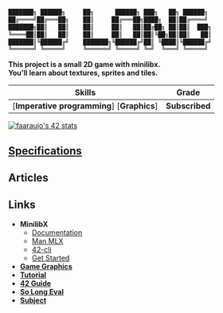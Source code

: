 ```bash
███████╗ ██████╗     ██╗      ██████╗ ███╗   ██╗ ██████╗
██╔════╝██╔═══██╗    ██║     ██╔═══██╗████╗  ██║██╔════╝
███████╗██║   ██║    ██║     ██║   ██║██╔██╗ ██║██║  ███╗
╚════██║██║   ██║    ██║     ██║   ██║██║╚██╗██║██║   ██║
███████║╚██████╔╝    ███████╗╚██████╔╝██║ ╚████║╚██████╔╝
╚══════╝ ╚═════╝     ╚══════╝ ╚═════╝ ╚═╝  ╚═══╝ ╚═════╝
```

**This project is a small 2D game with minilibx.\
You'll learn about textures, sprites and tiles.**

 Skills | Grade |
:------:|:-----:|
[**Imperative programming**] [**Graphics**] | **Subscribed**

[![faaraujo's 42 stats](https://badge42.vercel.app/api/v2/clgrr2va0002108jo3cc5foww/stats?cursusId=21&coalitionId=112)](https://github.com/JaeSeoKim/badge42)

## [Specifications]()

## Articles

## Links
- **MinilibX**
  - [Documentation](https://harm-smits.github.io/42docs/libs/minilibx)
  - [Man MLX](https://qst0.github.io/ft_libgfx/man_mlx.html)
  - [42-cli](https://github.com/herbievine/42-cli)
  - [Get Started](https://aurelienbrabant.fr/blog/getting-started-with-the-minilibx)
- [**Game Graphics**](https://itch.io/game-assets/tag-16x16)
- [**Tutorial**](https://reactive.so/post/42-a-comprehensive-guide-to-so_long)
- [**42 Guide**](https://42-cursus.gitbook.io/guide/)
- [**So Long Eval**](https://github.com/rphlr/42-Evals/tree/main/Rank02/so_long)
- [**Subject**](https://cdn.intra.42.fr/pdf/pdf/89621/en.subject.pdf)
